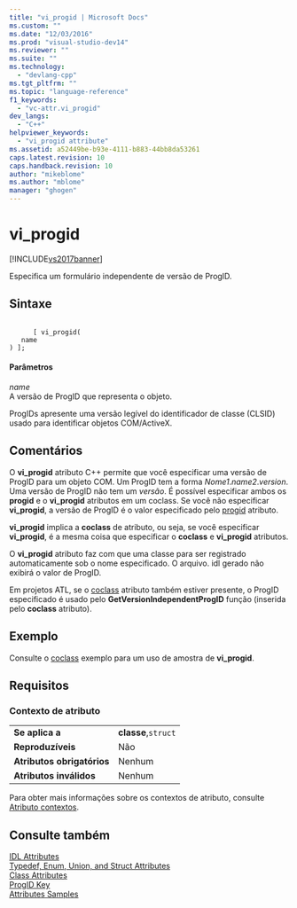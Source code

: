 ```yaml
---
title: "vi_progid | Microsoft Docs"
ms.custom: ""
ms.date: "12/03/2016"
ms.prod: "visual-studio-dev14"
ms.reviewer: ""
ms.suite: ""
ms.technology: 
  - "devlang-cpp"
ms.tgt_pltfrm: ""
ms.topic: "language-reference"
f1_keywords: 
  - "vc-attr.vi_progid"
dev_langs: 
  - "C++"
helpviewer_keywords: 
  - "vi_progid attribute"
ms.assetid: a52449be-b93e-4111-b883-44bb8da53261
caps.latest.revision: 10
caps.handback.revision: 10
author: "mikeblome"
ms.author: "mblome"
manager: "ghogen"
---
```

# vi_progid
[!INCLUDE[vs2017banner](../assembler/inline/includes/vs2017banner.md)]

Especifica um formulário independente de versão de ProgID.  
  
## Sintaxe  
  
```  
  
      [ vi_progid(  
   name  
) ];  
```  
  
#### Parâmetros  
 *name*  
 A versão de ProgID que representa o objeto.  
  
 ProgIDs apresente uma versão legível do identificador de classe \(CLSID\) usado para identificar objetos COM\/ActiveX.  
  
## Comentários  
 O  **vi\_progid** atributo C\+\+ permite que você especificar uma versão de ProgID para um objeto COM.  Um ProgID tem a forma  *Nome1*.*name2*.*version*.  Uma versão de ProgID não tem um  *versão*.  É possível especificar ambos os  **progid** e o  **vi\_progid** atributos em um coclass.  Se você não especificar  **vi\_progid**, a versão de ProgID é o valor especificado pelo  [progid](../Topic/progid.md) atributo.  
  
 **vi\_progid** implica a  **coclass** de atributo, ou seja, se você especificar  **vi\_progid**, é a mesma coisa que especificar o  **coclass** e  **vi\_progid** atributos.  
  
 O  **vi\_progid** atributo faz com que uma classe para ser registrado automaticamente sob o nome especificado.  O arquivo. idl gerado não exibirá o valor de ProgID.  
  
 Em projetos ATL, se o  [coclass](../windows/coclass.md) atributo também estiver presente, o ProgID especificado é usado pelo  **GetVersionIndependentProgID** função \(inserida pelo  **coclass** atributo\).  
  
## Exemplo  
 Consulte o  [coclass](../windows/coclass.md) exemplo para um uso de amostra de  **vi\_progid**.  
  
## Requisitos  
  
### Contexto de atributo  
  
|||  
|-|-|  
|**Se aplica a**|**classe**,`struct`|  
|**Reproduzíveis**|Não|  
|**Atributos obrigatórios**|Nenhum|  
|**Atributos inválidos**|Nenhum|  
  
 Para obter mais informações sobre os contextos de atributo, consulte  [Atributo contextos](../windows/attribute-contexts.md).  
  
## Consulte também  
 [IDL Attributes](../windows/idl-attributes.md)   
 [Typedef, Enum, Union, and Struct Attributes](../windows/typedef-enum-union-and-struct-attributes.md)   
 [Class Attributes](../windows/class-attributes.md)   
 [ProgID Key](http://msdn.microsoft.com/library/windows/desktop/dd542719)   
 [Attributes Samples](http://msdn.microsoft.com/pt-br/558ebdb2-082f-44dc-b442-d8d33bf7bdb8)